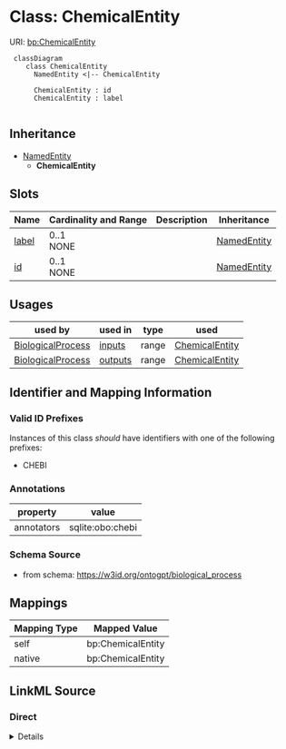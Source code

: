 # Class: ChemicalEntity



URI: [bp:ChemicalEntity](http://w3id.org/ontogpt/biological-process-templateChemicalEntity)


```mermaid
 classDiagram
    class ChemicalEntity
      NamedEntity <|-- ChemicalEntity
      
      ChemicalEntity : id
      ChemicalEntity : label
      
```




## Inheritance
* [NamedEntity](NamedEntity.md)
    * **ChemicalEntity**



## Slots

| Name | Cardinality and Range | Description | Inheritance |
| ---  | --- | --- | --- |
| [label](label.md) | 0..1 <br/> NONE |  | [NamedEntity](NamedEntity.md) |
| [id](id.md) | 0..1 <br/> NONE |  | [NamedEntity](NamedEntity.md) |





## Usages

| used by | used in | type | used |
| ---  | --- | --- | --- |
| [BiologicalProcess](BiologicalProcess.md) | [inputs](inputs.md) | range | [ChemicalEntity](ChemicalEntity.md) |
| [BiologicalProcess](BiologicalProcess.md) | [outputs](outputs.md) | range | [ChemicalEntity](ChemicalEntity.md) |






## Identifier and Mapping Information


### Valid ID Prefixes

Instances of this class *should* have identifiers with one of the following prefixes:

* CHEBI






### Annotations

| property | value |
| --- | --- |
| annotators | sqlite:obo:chebi |



### Schema Source


* from schema: https://w3id.org/ontogpt/biological_process





## Mappings

| Mapping Type | Mapped Value |
| ---  | ---  |
| self | bp:ChemicalEntity |
| native | bp:ChemicalEntity |


## LinkML Source

<!-- TODO: investigate https://stackoverflow.com/questions/37606292/how-to-create-tabbed-code-blocks-in-mkdocs-or-sphinx -->

### Direct

<details>
```yaml
name: ChemicalEntity
id_prefixes:
- CHEBI
annotations:
  annotators:
    tag: annotators
    value: sqlite:obo:chebi
from_schema: https://w3id.org/ontogpt/biological_process
rank: 1000
is_a: NamedEntity

```
</details>

### Induced

<details>
```yaml
name: ChemicalEntity
id_prefixes:
- CHEBI
annotations:
  annotators:
    tag: annotators
    value: sqlite:obo:chebi
from_schema: https://w3id.org/ontogpt/biological_process
rank: 1000
is_a: NamedEntity
attributes:
  id:
    name: id
    annotations:
      prompt.skip:
        tag: prompt.skip
        value: 'true'
    description: A unique identifier for the named entity
    comments:
    - this is populated during the grounding and normalization step
    from_schema: http://w3id.org/ontogpt/core
    rank: 1000
    identifier: true
    alias: id
    owner: ChemicalEntity
    domain_of:
    - NamedEntity
    - Publication
    range: string
  label:
    name: label
    description: The label (name) of the named thing
    from_schema: http://w3id.org/ontogpt/core
    aliases:
    - name
    alias: label
    owner: ChemicalEntity
    domain_of:
    - BiologicalProcess
    - NamedEntity
    range: string

```
</details>